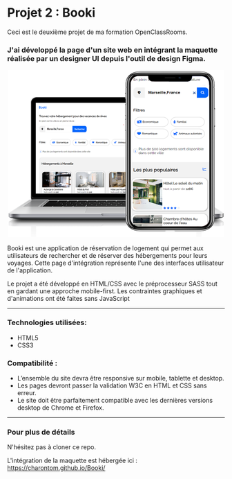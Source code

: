 # Projet 2 : Booki

Ceci est le deuxième projet de ma formation OpenClassRooms.

### J'ai développé la page d'un site web en intégrant la maquette réalisée par un designer UI depuis l'outil de design Figma.

<p align="center"> 
<img src="https://github.com/CharonTom/my-website/blob/main/src/assets/img/booki.png" alt="booki" width="500"/>
</p>


Booki est une application de réservation de logement qui permet aux utilisateurs de rechercher et de réserver des hébergements pour leurs voyages. Cette page d'intégration représente l'une des interfaces utilisateur de l'application.

Le projet a été développé en HTML/CSS avec le préprocesseur SASS tout en gardant une approche mobile-first. Les contraintes graphiques et d'animations ont été faites sans JavaScript

---

### Technologies utilisées:

- HTML5
- CSS3

### Compatibilité :

- L’ensemble du site devra être responsive sur mobile, tablette et desktop.
- Les pages devront passer la validation W3C en HTML et CSS sans erreur.
- Le site doit être parfaitement compatible avec les dernières versions desktop de Chrome et Firefox.

---

### Pour plus de détails

N'hésitez pas à cloner ce repo.

L'intégration de la maquette est hébergée ici : https://charontom.github.io/Booki/
